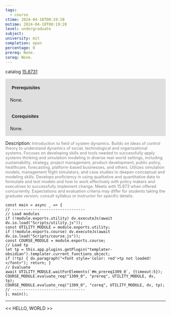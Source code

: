 ```yaml
---
tags:
  - course
ctime: 2024-04-18T00:19:28
mstime: 2024-04-18T00:19:28
level: undergraduate
subject: 
university: mit
completion: open
percentage: 0
prereq: None.
coreq: None.
---
```


catalog [15.8731](http://student.mit.edu/catalog/m15c.html#15.8731)

<span style="display: block; padding: 15px; background-color: rgb(100, 100, 100, 0.2);"><font id="m_prereq1309_0" style="display: block; font-family: Arial, sans-serif; font-weight: bold; padding: 5px">Prerequisites</font><br><span id="prereq1309_0">None.</span></span>
<span style="display: block; padding: 15px; background-color: rgb(100, 100, 100, 0.2);"><font id="m_coreq1309_0" style="display: block; font-family: Arial, sans-serif; font-weight: bold; padding: 5px">Corequisites</font><br><span id="coreq1309_0">None.</span></span>

<font style="">Description:</font>
<font style="color: grey; font-size: 0.8rem;">Introduction to field of system dynamics. Builds on ideas of control theory to understand dynamics of social, technological and organizational systems. Focuses on developing skills and tools needed to successfully apply systems thinking and simulation modeling in diverse real-world settings, including sustainability, strategy, project management, product development, public policy, healthcare, forecasting, platform-based businesses, and others. Utilizes simulation models, management flight simulators, and case studies to deepen conceptual and modeling skills. Develops proficiency in using qualitative and quantitative data to formulate and test models and how to work effectively with policy makers and executives to successfully implement change. Meets with 15.873 when offered concurrently. Expectations and evaluation criteria may differ for students taking the graduate version; consult syllabus or instructor for specific details.</font>

```dataviewjs
const main = async _ => {
// --------------------------------
// Load modules
if (!module.exports.utility) dv.executeJs(await dv.io.load("Scripts/utility.js"));
const UTILITY_MODULE = module.exports.utility;
if (!module.exports.course) dv.executeJs(await dv.io.load("Scripts/course.js"));
const COURSE_MODULE = module.exports.course;
// Load tp
let tp = this.app.plugins.getPlugin("templater-obsidian").templater.current_functions_object;
if (!tp) { dv.paragraph("<font style='color: red'>tp not loaded!</font>"); return; }
// Evaluate
await UTILITY_MODULE.waitForElements(`#m_prereq1309_0`, {timeout:5});
COURSE_MODULE.evaluate_req("1309_0", "prereq", UTILITY_MODULE, dv, tp);
COURSE_MODULE.evaluate_req("1309_0", "coreq", UTILITY_MODULE, dv, tp);
// --------------------------------
}; main();
```

---

<< HELLO, WORLD >>
